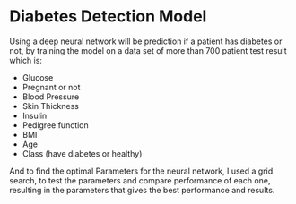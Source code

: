 # Diabetes Detection Model
Using a deep neural network will be prediction if a patient has diabetes or not, by training the model on a data set of more than 700 patient test result which is: 

-	Glucose
-	Pregnant or not
-	Blood Pressure
-	Skin Thickness
-	Insulin
-	Pedigree function
-	BMI 
-	Age
-	Class (have diabetes or healthy)

And to find the optimal Parameters for the neural network, I used a grid search, to test the parameters and compare performance of each one, resulting in the parameters that gives the best performance and results. 
